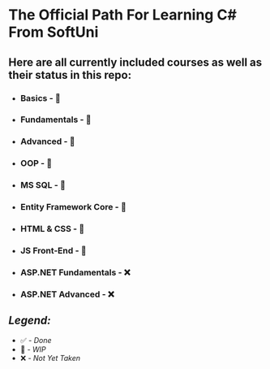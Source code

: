 # The Official Path For Learning C# From SoftUni

## Here are all currently included courses as well as their status in this repo:

- ### Basics - 👷
- ### Fundamentals - 👷
- ### Advanced - 👷
- ### OOP - 👷
- ### MS SQL - 👷
- ### Entity Framework Core - 👷
- ### HTML & CSS - 👷
- ### JS Front-End - 👷
- ### ASP.NET Fundamentals - ❌
- ### ASP.NET Advanced - ❌

## *Legend:*

- ✅ - *Done*
- 👷 - *WIP*
- ❌ - *Not Yet Taken*
